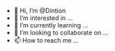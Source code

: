 - 👋 Hi, I’m @Dintion
- 👀 I’m interested in ...
- 🌱 I’m currently learning ...
- 💞️ I’m looking to collaborate on ...
- 📫 How to reach me ...

<!---
Dintion/Dintion is a ✨ special ✨ repository because its `README.md` (this file) appears on your GitHub profile.
You can click the Preview link to take a look at your changes.
--->
